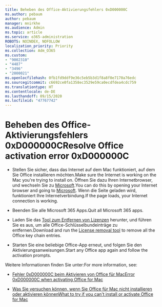 ```yaml
---
title: Beheben des Office-Aktivierungsfehlers 0xD000000C
ms.author: pebaum
author: pebaum
manager: mnirkhe
ms.audience: Admin
ms.topic: article
ms.service: o365-administration
ROBOTS: NOINDEX, NOFOLLOW
localization_priority: Priority
ms.collection: Adm_O365
ms.custom:
- "9002310"
- "4487"
- "3496"
- "2000021"
ms.openlocfilehash: 0fb1fd9ddf9e36c5eb5b3d1f8a8f0e7170a76edc
ms.sourcegitcommit: c6692ce0fa1358ec3529e59ca0ecdfdea4cdc759
ms.translationtype: HT
ms.contentlocale: de-DE
ms.lasthandoff: 09/15/2020
ms.locfileid: "47767742"
---
```

# <a name="resolve-office-activation-error-0xd000000c"></a><span data-ttu-id="95161-102">Beheben des Office-Aktivierungsfehlers 0xD000000C</span><span class="sxs-lookup"><span data-stu-id="95161-102">Resolve Office activation error 0xD000000C</span></span>

- <span data-ttu-id="95161-103">Stellen Sie sicher, dass das Internet auf dem Mac funktioniert, auf dem Sie Office installieren möchten.</span><span class="sxs-lookup"><span data-stu-id="95161-103">Make sure the Internet is working on the Mac you're trying to install on.</span></span> <span data-ttu-id="95161-104">Öffnen Sie dazu Ihren Internetbrowser, und wechseln Sie zu [Microsoft](https://www.microsoft.com).</span><span class="sxs-lookup"><span data-stu-id="95161-104">You can do this by opening your Internet browser and going to [Microsoft](https://www.microsoft.com).</span></span> <span data-ttu-id="95161-105">Wenn die Seite geladen wird, funktioniert Ihre Internetverbindung.</span><span class="sxs-lookup"><span data-stu-id="95161-105">If the page loads, your Internet connection is working.</span></span>

- <span data-ttu-id="95161-106">Beenden Sie alle Microsoft 365 Apps.</span><span class="sxs-lookup"><span data-stu-id="95161-106">Quit all Microsoft 365 apps.</span></span>

- <span data-ttu-id="95161-107">Laden Sie das [Tool zum Entfernen von Lizenzen](https://go.microsoft.com/fwlink/?linkid=849815) herunter, und führen Sie es aus, um alle Office-Schlüsselbundeinträge zu entfernen.</span><span class="sxs-lookup"><span data-stu-id="95161-107">Download and run the [License removal tool](https://go.microsoft.com/fwlink/?linkid=849815) to remove all the Office key chain entries.</span></span>

- <span data-ttu-id="95161-108">Starten Sie eine beliebige Office-App erneut, und folgen Sie den Aktivierungsanweisungen.</span><span class="sxs-lookup"><span data-stu-id="95161-108">Start any Office app again and follow the activation prompts.</span></span>

<span data-ttu-id="95161-109">Weitere Informationen finden Sie unter:</span><span class="sxs-lookup"><span data-stu-id="95161-109">For more information, see:</span></span>

- [<span data-ttu-id="95161-110">Fehler 0xD000000C beim Aktivieren von Office für Mac</span><span class="sxs-lookup"><span data-stu-id="95161-110">Error 0xD000000C when activating Office for Mac</span></span>](https://support.office.com/article/error-0xd000000c-when-activating-office-for-mac-da865931-4658-4829-ba2d-8133390c6d25)

- [<span data-ttu-id="95161-111">Was Sie versuchen können, wenn Sie Office für Mac nicht installieren oder aktivieren können</span><span class="sxs-lookup"><span data-stu-id="95161-111">What to try if you can't install or activate Office for Mac</span></span>](https://support.office.com/article/what-to-try-if-you-can-t-install-or-activate-office-for-mac-5efba2b4-b1e6-4e5f-bf3c-6ab945d03dea)
